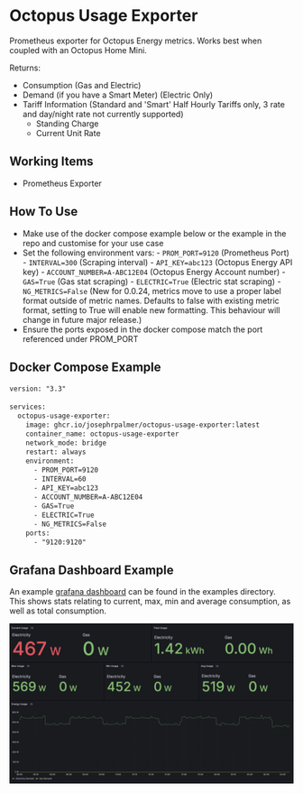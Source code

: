 # Octopus Usage Exporter

Prometheus exporter for Octopus Energy metrics. Works best when coupled with an Octopus Home Mini.

Returns:
- Consumption (Gas and Electric)
- Demand (if you have a Smart Meter) (Electric Only)
- Tariff Information (Standard and 'Smart' Half Hourly Tariffs only, 3 rate and day/night rate not currently supported)
  - Standing Charge
  - Current Unit Rate


## Working Items
- Prometheus Exporter
## How To Use

- Make use of the docker compose example below or the example in the repo and customise for your use case
- Set the following environment vars:
      - `PROM_PORT=9120` (Prometheus Port)
      - `INTERVAL=300` (Scraping interval)
      - `API_KEY=abc123` (Octopus Energy API key)
      - `ACCOUNT_NUMBER=A-ABC12E04` (Octopus Energy Account number)
      - `GAS=True` (Gas stat scraping)
      - `ELECTRIC=True` (Electric stat scraping)
      - `NG_METRICS=False` (New for 0.0.24, metrics move to use a proper label format outside of metric names. Defaults to false with existing metric format, setting to True will enable new formatting. This behaviour will change in future major release.)
- Ensure the ports exposed in the docker compose match the port referenced under PROM_PORT

## Docker Compose Example

```
version: "3.3"

services:
  octopus-usage-exporter:
    image: ghcr.io/josephrpalmer/octopus-usage-exporter:latest
    container_name: octopus-usage-exporter
    network_mode: bridge
    restart: always
    environment:
      - PROM_PORT=9120
      - INTERVAL=60
      - API_KEY=abc123
      - ACCOUNT_NUMBER=A-ABC12E04
      - GAS=True
      - ELECTRIC=True
      - NG_METRICS=False
    ports:
      - "9120:9120"

```

## Grafana Dashboard Example

An example [grafana dashboard](./examples/grafana_dashboard.json) can be found in the
examples directory. This shows stats relating to current, max, min and average consumption, as well
as total consumption.

![](./examples/grafana_dashboard.png)
